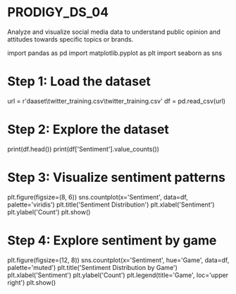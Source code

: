 # PRODIGY_DS_04
Analyze and visualize social media data to understand public opinion and attitudes towards specific topics or brands.


import pandas as pd
import matplotlib.pyplot as plt
import seaborn as sns

# Step 1: Load the dataset
url = r'daaset\twitter_training.csv\twitter_training.csv'
df = pd.read_csv(url)

# Step 2: Explore the dataset
print(df.head())
print(df['Sentiment'].value_counts())

# Step 3: Visualize sentiment patterns
plt.figure(figsize=(8, 6))
sns.countplot(x='Sentiment', data=df, palette='viridis')
plt.title('Sentiment Distribution')
plt.xlabel('Sentiment')
plt.ylabel('Count')
plt.show()

# Step 4: Explore sentiment by game
plt.figure(figsize=(12, 8))
sns.countplot(x='Sentiment', hue='Game', data=df, palette='muted')
plt.title('Sentiment Distribution by Game')
plt.xlabel('Sentiment')
plt.ylabel('Count')
plt.legend(title='Game', loc='upper right')
plt.show()
